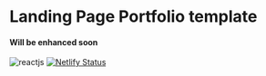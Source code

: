# Landing Page Portfolio template 

#### Will be enhanced soon 
![reactjs](https://img.shields.io/badge/React-20232A?style=for-the-badge&logo=react&logoColor=61DAFB)
[![Netlify Status](https://api.netlify.com/api/v1/badges/1ce8666c-c557-44fa-97a1-baf8854e697d/deploy-status)](https://app.netlify.com/sites/othmane-derrar/deploys)
